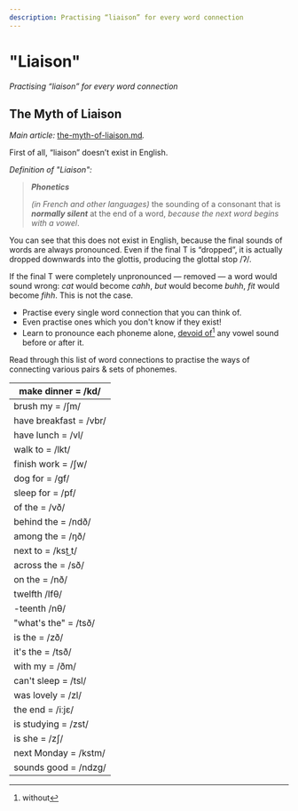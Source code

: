 ```yaml
---
description: Practising “liaison” for every word connection
---
```


# "Liaison"

_Practising “liaison” for every word connection_

## The Myth of Liaison

_Main article:_ [the-myth-of-liaison.md](../myths-and-facts/the-myth-of-liaison.md "mention")_._

First of all, “liaison” doesn’t exist in English.&#x20;

_Definition of "Liaison":_

> _**Phonetics**_
>
> _(in French and other languages)_ the sounding of a consonant that is _**normally silent**_ at the end of a word, _because the next word begins with a vowel_.

You can see that this does not exist in English, because the final sounds of words are always pronounced. Even if the final T is “dropped”, it is actually dropped downwards into the glottis, producing the glottal stop /ʔ/.&#x20;

If the final T were completely unpronounced — removed — a word would sound wrong: _cat_ would become _cahh_, _but_ would become _buhh_, _fit_ would become _fihh_. This is not the case.

* Practise every single word connection that you can think of.&#x20;
* Even practise ones which you don't know if they exist!&#x20;
* Learn to pronounce each phoneme alone, [devoid of](#user-content-fn-1)[^1] any vowel sound before or after it.

Read through this list of word connections to practise the ways of connecting various pairs & sets of phonemes.

| make dinner = /kd/     |
| ---------------------- |
| brush my = /ʃm/        |
| have breakfast = /vbr/ |
| have lunch = /vl/      |
| walk to = /lkt/        |
| finish work = /ʃw/     |
| dog for = /ɡf/         |
| sleep for = /pf/       |
| of the = /vð/          |
| behind the = /ndð/     |
| among the = /ŋð/       |
| next to = /kst͜ t/     |
| across the = /sð/      |
| on the = /nð/          |
| twelfth /lfθ/          |
| -teenth /nθ/           |
| "what's the" = /tsð/   |
| is the = /zð/          |
| it's the = /tsð/       |
| with my = /ðm/         |
| can't sleep = /tsl/    |
| was lovely = /zl/      |
| the end = /iːjɛ/       |
| is studying = /zst/    |
| is she = /zʃ/          |
| next Monday = /kstm/   |
| sounds good = /ndzg/   |



[^1]: without
